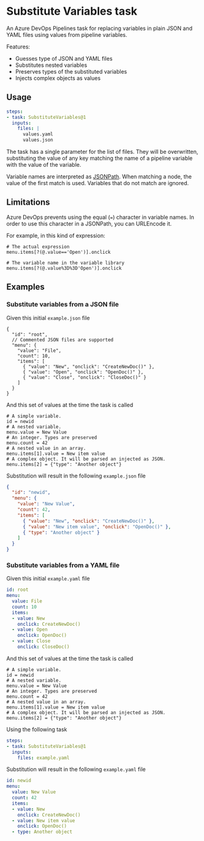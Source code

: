 # Substitute Variables task

An Azure DevOps Pipelines task for replacing variables in plain JSON and YAML
files using values from pipeline variables.

Features:

- Guesses type of JSON and YAML files
- Substitutes nested variables
- Preserves types of the substituted variables
- Injects complex objects as values

## Usage

```yaml
steps:
- task: SubstituteVariables@1
  inputs:
    files: |
      values.yaml
      values.json
```

The task has a single parameter for the list of files. They will be overwritten,
substituting the value of any key matching the name of a pipeline variable with
the value of the variable.

Variable names are interpreted as [JSONPath](https://goessner.net/articles/JsonPath/).
When matching a node, the value of the first match is used. Variables that do not match
are ignored.

## Limitations

Azure DevOps prevents using the equal (`=`) character in variable names. In order
to use this character in a JSONPath, you can URLEncode it.

For example, in this kind of expression:

```
# The actual expression
menu.items[?(@.value=='Open')].onclick

# The variable name in the variable library
menu.items[?(@.value%3D%3D'Open')].onclick
```

## Examples

### Substitute variables from a JSON file

Given this initial `example.json` file

```jsonc
{
  "id": "root",
  // Commented JSON files are supported
  "menu": {
    "value": "File",
    "count": 10,
    "items": [
      { "value": "New", "onclick": "CreateNewDoc()" },
      { "value": "Open", "onclick": "OpenDoc()" },
      { "value": "Close", "onclick": "CloseDoc()" }
    ]
  }
}
```

And this set of values at the time the task is called

```
# A simple variable.
id = newid
# A nested variable.
menu.value = New Value
# An integer. Types are preserved
menu.count = 42
# A nested value in an array.
menu.items[1].value = New item value
# A complex object. It will be parsed an injected as JSON.
menu.items[2] = {"type": "Another object"}
```

Substitution will result in the following `example.json` file

```json
{
  "id": "newid",
  "menu": {
    "value": "New Value",
    "count": 42,
    "items": [
      { "value": "New", "onclick": "CreateNewDoc()" },
      { "value": "New item value", "onclick": "OpenDoc()" },
      { "type": "Another object" }
    ]
  }
}
```

### Substitute variables from a YAML file

Given this initial `example.yaml` file

```yaml
id: root
menu:
  value: File
  count: 10
  items:
  - value: New
    onclick: CreateNewDoc()
  - value: Open
    onclick: OpenDoc()
  - value: Close
    onclick: CloseDoc()
```

And this set of values at the time the task is called

```
# A simple variable.
id = newid
# A nested variable.
menu.value = New Value
# An integer. Types are preserved
menu.count = 42
# A nested value in an array.
menu.items[1].value = New item value
# A complex object. It will be parsed an injected as JSON.
menu.items[2] = {"type": "Another object"}
```

Using the following task

```yaml
steps:
- task: SubstituteVariables@1
  inputs:
    files: example.yaml
```

Substitution will result in the following `example.yaml` file

```yaml
id: newid
menu:
  value: New Value
  count: 42
  items:
  - value: New
    onclick: CreateNewDoc()
  - value: New item value
    onclick: OpenDoc()
  - type: Another object
```
